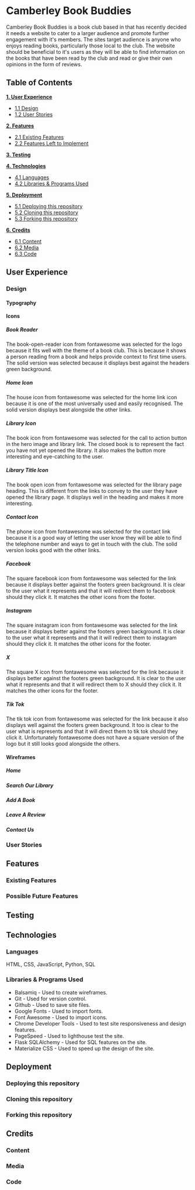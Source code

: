 # Camberley Book Buddies

Camberley Book Buddies is a book club based in that has recently decided it needs a website to cater to a larger audience and promote further engagement with it's members. The sites target audience is anyone who enjoys reading books, particularly those local to the club. The website should be beneficial to it's users as they will be able to find information on the books that have been read by the club and read or give their own opinions in the form of reviews.

## Table of Contents

**[1. User Experience](#user-experience)**
* [1.1 Design](#design)
* [1.2 User Stories](#user-stories)

**[2. Features](#features)**
* [2.1 Existing Features](#existing-features)
* [2.2 Features Left to Implement](#features-left-to-implement)

**[3. Testing](#testing)**

**[4. Technologies](#technologies)**
* [4.1 Languages](#languages)
* [4.2 Libraries & Programs Used](#libraries--programs-used)

**[5. Deployment](#deployment)**  
* [5.1 Deploying this repository](#deploying-this-repository)
* [5.2 Cloning this repository](#cloning-this-repository)
* [5.3 Forking this repository](#forking-this-repository)

**[6. Credits](#credits)**
* [6.1 Content](#content)
* [6.2 Media](#media)
* [6.3 Code](#code)

## User Experience
 
### Design

#### Typography

#### Icons

##### Book Reader

The book-open-reader icon from fontawesome was selected for the logo because it fits well with the theme of a book club. This is because it shows a person reading from a book and helps provide context to first time users. The solid version was selected because it displays best against the headers green background.

##### Home Icon

The house icon from fontawesome was selected for the home link icon because it is one of the most universally used and easily recognised. The solid version displays best alongside the other links. 

##### Library Icon

The book icon from fontawesome was selected for the call to action button in the hero image and library link. The closed book is to represent the fact you have not yet opened the library. It also makes the button more interesting and eye-catching to the user. 

##### Library Title Icon

The book open icon from fontawesome was selected for the library page heading. This is different from the links to convey to the user they have opened the library page. It displays well in the heading and makes it more interesting.

##### Contact Icon

The phone icon from fontawesome was selected for the contact link because it is a good way of letting the user know they will be able to find the telephone number and ways to get in touch with the club. The solid version looks good with the other links. 

##### Facebook

The square facebook icon from fontawesome was selected for the link because it displays better against the footers green background. It is clear to the user what it represents and that it will redirect them to facebook should they click it. It matches the other icons from the footer.

##### Instagram

The square instagram icon from fontawesome was selected for the link because it displays better against the footers green background. It is clear to the user what it represents and that it will redirect them to instagram should they click it. It matches the other icons for the footer.

##### X

The square X icon from fontawesome was selected for the link because it displays better against the footers green background. It is clear to the user what it represents and that it will redirect them to X should they click it. It matches the other icons for the footer.

##### Tik Tok

The tik tok icon from fontawesome was selected for the link because it also displays well against the footers green background. It too is clear to the user what is represents and that it will direct them to tik tok should they click it. Unfortunately fontawesome does not have a square version of the logo but it still looks good alongside the others.

#### Wireframes

##### Home

##### Search Our Library

##### Add A Book

##### Leave A Review

##### Contact Us

### User Stories

## Features

### Existing Features

### Possible Future Features

## Testing

## Technologies

### Languages

HTML, CSS, JavaScript, Python, SQL

### Libraries & Programs Used

- Balsamiq - Used to create wireframes.
- Git - Used for version control.
- Github - Used to save site files.
- Google Fonts - Used to import fonts.
- Font Awesome - Used to import icons.
- Chrome Developer Tools - Used to test site responsiveness and design features.
- PageSpeed - Used to lighthouse test the site.
- Flask SQLAlchemy - Used for SQL features on the site.
- Materialize CSS - Used to speed up the design of the site.

## Deployment 

### Deploying this repository

### Cloning this repository

### Forking this repository

## Credits

### Content

### Media

### Code


